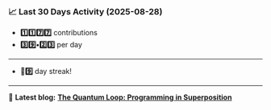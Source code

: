 <!--START_STATS-->
### 📈 Last 30 Days Activity (2025-08-28)  
- **1️⃣1️⃣7️⃣7️⃣** contributions  
- **3️⃣9️⃣•2️⃣3️⃣** per day
---
- **🎱9️⃣** day streak!
---
📝 **Latest blog:** [**The Quantum Loop: Programming in Superposition**](https://andriak.com/blog/quantum-loop)
<!--END_STATS-->

